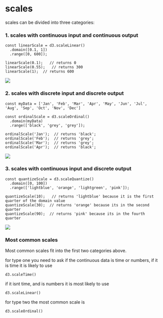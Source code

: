 
# scales

scales can be divided into three categories:


### 1. scales with continuous input and continuous output
```
const linearScale = d3.scaleLinear()
  .domain([0.1, 1])
  .range([0, 600]);

linearScale(0.1);   // returns 0
linearScale(0.55);   // returns 300
linearScale(1);  // returns 600
```

![](https://i.imgur.com/sIpt1AV.png)



### 2. scales with discrete input and discrete output


```
const myData = ['Jan', 'Feb', 'Mar', 'Apr', 'May', 'Jun', 'Jul', 'Aug', 'Sep', 'Oct', 'Nov', 'Dec']

const ordinalScale = d3.scaleOrdinal()
  .domain(myData)
  .range(['black', 'grey', 'grey']);

ordinalScale('Jan');  // returns 'black';
ordinalScale('Feb');  // returns 'grey';
ordinalScale('Mar');  // returns 'grey';
ordinalScale('Apr');  // returns 'black';
```


![](https://i.imgur.com/f7Dh55h.png)



### 3. scales with continuous input and discrete output
```
const quantizeScale = d3.scaleQuantize()
  .domain([0, 100])
  .range(['lightblue', 'orange', 'lightgreen', 'pink']);

quantizeScale(10);   // returns 'lightblue' because it is the first quarter of the domain value
quantizeScale(30);  // returns 'orange' because its in the second quarter
quantizeScale(90);  // returns 'pink' because its in the fourth quarter
```
![](https://i.imgur.com/IcrBSdX.png)

### Most common scales

Most common scales fit into the first two categories above.

for type one you need to ask if the continuous data is time or numbers, if it is time it is likely to use 
```
d3.scaleTime()
```
if it isnt time, and is numbers it is most likely to use 
```
d3.scaleLinear()
```

for type two the most common scale is 
```
d3.scaleOrdinal()
```

